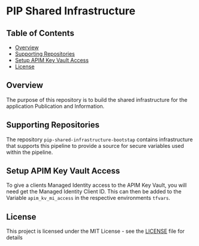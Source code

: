 # PIP Shared Infrastructure

## Table of Contents

- [Overview](#overview)
- [Supporting Repositories](#supporting-repositories)
- [Setup APIM Key Vault Access](#setup-apim-key-vault-access)
- [License](#license)

## Overview

The purpose of this repository is to build the shared infrastructure for the application Publication and Information.

## Supporting Repositories

The repository `pip-shared-infrastructure-bootstap` contains infrastructure that supports this pipeline to provide a source for secure variables used within the pipeline.

## Setup APIM Key Vault Access

To give a clients Managed Identity access to the APIM Key Vault, you will need get the Managed Identity Client ID.
This can then be added to the Variable `apim_kv_mi_access` in the respective environments `tfvars`.

## License

This project is licensed under the MIT License - see the [LICENSE](LICENSE) file for details
